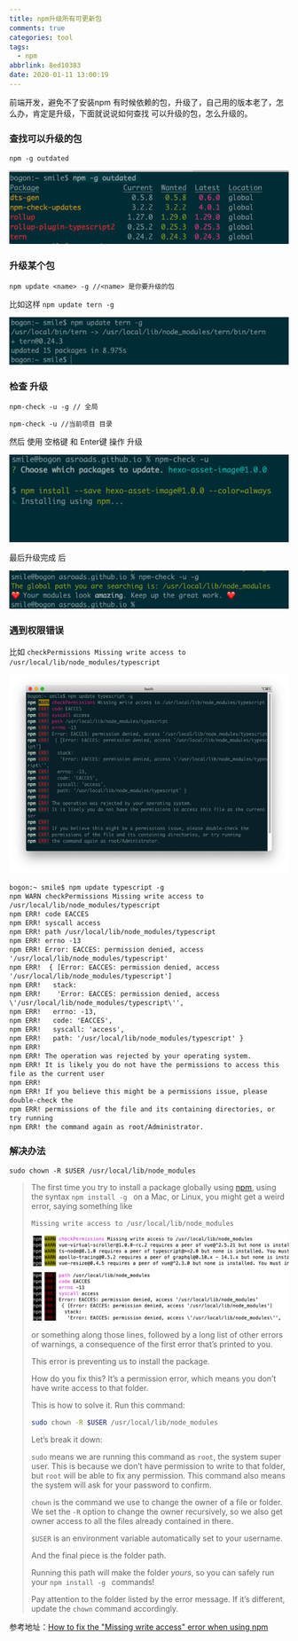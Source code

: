 ```yaml
---
title: npm升级所有可更新包
comments: true
categories: tool
tags: 
  - npm
abbrlink: 8ed10383
date: 2020-01-11 13:00:19
---
```


前端开发，避免不了安装npm 有时候依赖的包，升级了，自己用的版本老了，怎么办，肯定是升级，下面就说说如何查找 可以升级的包，怎么升级的。
<!--more-->

### 查找可以升级的包

```
npm -g outdated
```

![image-20200111133947097](npm升级所有可更新包/image-20200111133947097.png)

### 升级某个包

```
npm update <name> -g //<name> 是你要升级的包
```

比如这样 `npm update tern -g`

![image-20200111134108986](npm升级所有可更新包/image-20200111134108986.png)

### 检查 升级

```
npm-check -u -g // 全局
```

```
npm-check -u //当前项目 目录
```

然后 使用 空格键 和 Enter键 操作 升级

![image-20200111154343608](npm升级所有可更新包/image-20200111154343608.png)

最后升级完成 后

![image-20200111154129274](npm升级所有可更新包/image-20200111154129274.png)



### 遇到权限错误

比如 `checkPermissions Missing write access to /usr/local/lib/node_modules/typescript`

![image-20200111132801125](npm升级所有可更新包/image-20200111132801125.png)

```shell
bogon:~ smile$ npm update typescript -g
npm WARN checkPermissions Missing write access to /usr/local/lib/node_modules/typescript
npm ERR! code EACCES
npm ERR! syscall access
npm ERR! path /usr/local/lib/node_modules/typescript
npm ERR! errno -13
npm ERR! Error: EACCES: permission denied, access '/usr/local/lib/node_modules/typescript'
npm ERR!  { [Error: EACCES: permission denied, access '/usr/local/lib/node_modules/typescript']
npm ERR!   stack:
npm ERR!    'Error: EACCES: permission denied, access \'/usr/local/lib/node_modules/typescript\'',
npm ERR!   errno: -13,
npm ERR!   code: 'EACCES',
npm ERR!   syscall: 'access',
npm ERR!   path: '/usr/local/lib/node_modules/typescript' }
npm ERR!
npm ERR! The operation was rejected by your operating system.
npm ERR! It is likely you do not have the permissions to access this file as the current user
npm ERR!
npm ERR! If you believe this might be a permissions issue, please double-check the
npm ERR! permissions of the file and its containing directories, or try running
npm ERR! the command again as root/Administrator.
```

### 解决办法

```shell
sudo chown -R $USER /usr/local/lib/node_modules
```

> The first time you try to install a package globally using [npm](https://flaviocopes.com/npm/), using the syntax `npm install -g ` on a Mac, or Linux, you might get a weird error, saying something like
>
> ```txt
> Missing write access to /usr/local/lib/node_modules
> ```
>
> ![error-npm-permission](npm升级所有可更新包/error-npm-permission.png)
>
> or something along those lines, followed by a long list of other errors of warnings, a consequence of the first error that’s printed to you.
>
> This error is preventing us to install the package.
>
> How do you fix this? It’s a permission error, which means you don’t have write access to that folder.
>
> This is how to solve it. Run this command:
>
> ```sh
> sudo chown -R $USER /usr/local/lib/node_modules
> ```
>
> Let’s break it down:
>
> `sudo` means we are running this command as `root`, the system super user. This is because we don’t have permission to write to that folder, but `root` will be able to fix any permission. This command also means the system will ask for your password to confirm.
>
> `chown` is the command we use to change the owner of a file or folder. We set the `-R` option to change the owner recursively, so we also get owner access to all the files already contained in there.
>
> `$USER` is an environment variable automatically set to your username.
>
> And the final piece is the folder path.
>
> Running this path will make the folder *yours*, so you can safely run your `npm install -g ` commands!
>
> Pay attention to the folder listed by the error message. If it’s different, update the `chown` command accordingly.

参考地址：[How to fix the "Missing write access" error when using npm](https://flaviocopes.com/npm-fix-missing-write-access-error/)